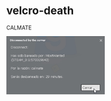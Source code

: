 # velcro-death
<!---Este es el archivo principal, yo voy a añadir/añadir todo a README-EN.md, velcro-death-es.odt y velcro-death-en.odt como distribuibles!!!! -->
<!---Recomiendo escribir todo en el editor de https://languagetool.org y despues pegar aca, yo me encargo del formating mas "pesado" pero si quieren aca esta la documentacion: https://docs.github.com/es/get-started/writing-on-github/getting-started-with-writing-and-formatting-on-github/basic-writing-and-formatting-syntax -->
<!---to-do: -->
<!---actually start 💔 -->
<!---add ts at some point: https://youtu.be/2FS-RMZLmwE -->
CALMATE

![](/proof/image-03.png)
